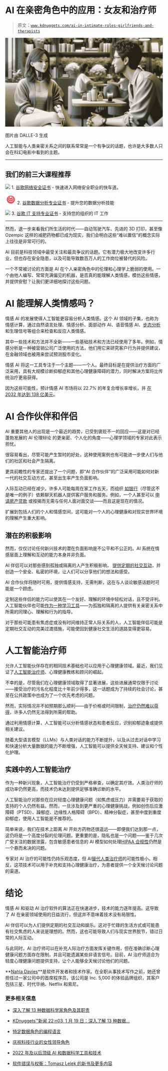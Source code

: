 # AI 在亲密角色中的应用：女友和治疗师

> 原文：[`www.kdnuggets.com/ai-in-intimate-roles-girlfriends-and-therapists`](https://www.kdnuggets.com/ai-in-intimate-roles-girlfriends-and-therapists)

![AI 在亲密角色中的应用：女友和治疗师](img/dbba22028f5925ead0f070fe92e85c70.png)

图片由 DALLE-3 生成

人工智能与人类亲密关系之间的联系常常是一个有争议的话题，也许是大多数人只会在科幻电影中看到的主题。

* * *

## 我们的前三大课程推荐

![](img/0244c01ba9267c002ef39d4907e0b8fb.png) 1\. [谷歌网络安全证书](https://www.kdnuggets.com/google-cybersecurity) - 快速进入网络安全职业的快车道。

![](img/e225c49c3c91745821c8c0368bf04711.png) 2\. [谷歌数据分析专业证书](https://www.kdnuggets.com/google-data-analytics) - 提升您的数据分析技能

![](img/0244c01ba9267c002ef39d4907e0b8fb.png) 3\. [谷歌 IT 支持专业证书](https://www.kdnuggets.com/google-itsupport) - 支持您的组织的 IT 工作

* * *

然而，退一步来看我们所生活的时代——自动驾驶汽车、先进的 3D 打印，甚至像 Ozempic 这样的减肥药物都已成为现实，我们会明白这些“难以置信”的概念实际上往往是非常可行的。

AI 目前是科技领域中最受关注和最具争议的话题。它有潜力极大地改变许多行业，但也存在安全隐患，以及可能导致数百万人的工作岗位被替代的风险。

一个不常被讨论的方面是 AI 在个人亲密角色中的伦理和心理学上脆弱的使用。一个由他人编写、常常充满偏见的机器，是否真的能理解人类情感，模仿这些情感，并提供安慰？让我们更详细地探讨这些问题。

# AI 能理解人类情感吗？

情感 AI 的发展使得人工智能更容易分析人类情感。这个 AI 领域的子集，也称为情感计算，通过自然语言处理、情感分析、面部动作 AI、语音情感 AI、[步态分析](https://www.businessinsider.com/ai-training-beyond-facial-recognition-gait-detection-heartbeat-sensors-2019-10)和生理信号等组合来检查和反应人类情感。

其中一些技术和方法并不全新——一些基础技术和方法已经使用了多年。例如，情感分析是一种被营销公司广泛使用的方法，他们用它来研究客户行为并提供建议，在金融领域也被用来尝试预测股市变化。

情感 AI 将这一工具专注于一个主题——一个人。最终目标是在提供治疗方面的广泛采用，具有大规模诊断抑郁症和其他心理健康障碍的潜力，同时解决方案将比传统治疗更易获得。

因为这些可能性，预计情感 AI 市场将以 22.7% 的年复合增长率增长，并 [在 2032 年达到 138 亿美元](https://www.prnewswire.com/news-releases/emotion-ai-market-to-reach-13-8-billion-by-2032-at-22-7-cagr-allied-market-research-301951737.html)。

# AI 合作伙伴和伴侣

AI 重要其他人的出现是一个最近的趋势，已受到褒贬不一的回应——这是对已经 蓬勃发展的 AI 伦理辩论 的更亲密、个人化的角度——心理学领域的专家对此表示担忧。

很容易看出，尽管可能产生暂时的好处，这种使用案例也有可能进一步使人们与他们的社区和社会产生隔离。

更具前瞻性的专家还提出了一个问题，即“AI 合作伙伴”的广泛采用可能如何对新一代的社交互动方式，甚至出生率产生负面影响。

人际互动已经在减少。许多人可能每周在家工作五天，而组织 [如银行](https://www.db.com/what-next/digital-disruption/better-than-humans/how-artificial-intelligence-is-changing-banking/index?language_id=1)（尽管这不是唯一的例子）依赖聊天机器人提供客户服务和服务。例如，一个人甚至可以 [申请房产贷款](https://abcfinance.co.uk/bridging-loans/) 或按揭而无需与任何人面对面交谈——而且这是现在的情况。

扩展到包括人们的个人和情感空间，这可能对一个人的心理健康和对现实世界环境的理解产生重大影响。

## 潜在的积极影响

然而，仅仅讨论任何新兴技术的潜在负面影响是不公平和不公正的。AI 系统在情感层面上理解和互动的能力本身并非负面。

AI 伴侣可以对那些感到孤独或隔离的人产生积极影响， [提供定期的社交互动](https://thehill.com/changing-america/3778169-meet-the-artificially-intelligent-chatbot-trying-to-curtail-loneliness-in-america/)，并创造一个安全、私密的环境，让人们可以分享他们的想法和感受。

AI 合作伙伴将随时可用，提供情感支持，无需判断，这在与人谈论敏感话题时可能是一个顾虑。

定制这些伴侣的能力可以使其在一个友好、理解的环境中轻松对话，且不受评判。人工智能伙伴也可能[作为一种学习工具](https://hbr.org/2022/01/can-ai-teach-us-how-to-become-more-emotionally-intelligent)——为孤独和隔离的人提供有关亲密关系中所需的同理心、理解和行为的指导。

对于那些可能患有焦虑症或没有时间维持正常人际关系的人，人工智能伴侣可能是定期社交互动的完美过渡措施，可能使回到健康社交生活的道路变得更容易。

# 人工智能治疗师

允许人工智能伙伴存在的相同技术基础也可以应用于心理健康领域。最近，我们见证了[人工智能治疗师](https://www.apa.org/monitor/2023/07/psychology-embracing-ai)、心理健康教练和顾问的崛起。

不幸的是，尽管我们在心理健康领域取得了显著进展，这些进展通常仅限于讨论——接受治疗的污名化程度比十年前少得多，这一话题成为了持续的社会讨论，甚至在公共政策中也成为了一个优先考虑的问题。

然而，实际情况并不如预期那么顺利——由于价格或时间限制，[治疗仍然难以获得](https://www.thenationalcouncil.org/news/lack-of-access-root-cause-mental-health-crisis-in-america/)，许多人仍然无法得到所需的帮助。

通过利用情感计算，人工智能可以分析情感状态和患者反应，识别抑郁迹象或提供相关建议。

随着大型语言模型（LLMs）与人类对话的能力不断提升，以及从过去对话中学习和快速分析大量数据的能力不断增强，人工智能可以提供全天候支持、建议和个性化护理。

## 实践中的人工智能治疗

作为一种新兴现象，人工智能治疗仍受到严格审查，以确定其疗效。人类治疗师的成功率仍然更高，而技术仍未达到提供足够准确诊断的水平。

人工智能治疗对那些在应对轻度心理健康问题（如焦虑或压力）并需要易于获取的支持的个人仍然有益。然而，一旦涉及到更严重的心理健康挑战，例如创伤后应激障碍（PTSD）、躁郁症、边缘性人格障碍（BPD）、精神分裂症，甚至中度到重度抑郁症，使用人工智能是不推荐的。

简单来说，我们在技术上距离 AI 开处方药物还很遥远——即便我们达到那一点，这仍将是一个高度分裂的伦理问题。更重要的是，隐私也是一个问题——鉴于几次广受关注的数据泄露，包含敏感患者信息的 AI 模型如何处理[HIPAA 合规性](https://www.atlantic.net/hipaa-compliant-hosting/hipaa-cybersecurity-requirements-a-practical-guide/)仍然是一个悬而未决的问题。

专家对 AI 治疗的可能性仍持乐观态度，但 AI[替代人类治疗师](https://www.kdnuggets.com/2024/01/ai-replace-humanity)的可能性极小。相反，这项技术可以用于补充和支持心理健康治疗，为患者提供一个全天候讨论问题的渠道。

# 结论

情感 AI 和驱动 AI 治疗软件的算法正在快速进步，技术的能力逐年提高。这导致了 AI 在亲密领域使用的日益流行，但这并不意味着技术没有局限性。

AI 伴侣可以为人们提供定期的社交互动和娱乐。这对于忙碌的生活方式或可能患有社交焦虑的人来说是理想的。然而，这也可能导致人们与现实世界脱节，错过日常的人际互动。

与此同时，AI 治疗师可以在补充人际治疗方面发挥关键作用，但在准确诊断心理健康问题方面存在限制，并且可能遗漏某些非语言信号。目前，AI 治疗师适合为轻度心理健康问题提供支持，让个人能够全天候讨论他们的问题。

[](http://nahlawrites.com/)**[Nahla Davies](http://nahlawrites.com/)**是软件开发者和技术作家。在全职从事技术写作之前，她还曾担任过一家公司中的首席程序员，该公司是 Inc. 5,000 的体验品牌组织，其客户包括三星、时代华纳、Netflix 和索尼。

### 更多相关信息

+   [深入了解 13 种数据科学家角色及其职责](https://www.kdnuggets.com/2022/01/deep-look-13-data-scientist-roles-responsibilities.html)

+   [KDnuggets™新闻 22:n03, 1 月 19 日：深入了解 13 种数据…](https://www.kdnuggets.com/2022/n03.html)

+   [特定数据角色的编程语言](https://www.kdnuggets.com/2023/06/programming-languages-specific-data-roles.html)

+   [庆祝科技行业的女性领导角色](https://www.kdnuggets.com/2022/07/celebrating-women-leadership-roles-tech-industry.html)

+   [2022 年及以后顶级 AI 和数据科学工具和技术](https://www.kdnuggets.com/2022/03/nvidia-0317-top-ai-data-science-tools-techniques-2022-beyond.html)

+   [软件错误与权衡：Tomasz Lelek 的新书及更多内容](https://www.kdnuggets.com/2021/12/manning-software-mistakes-tradeoffs-book.html)
